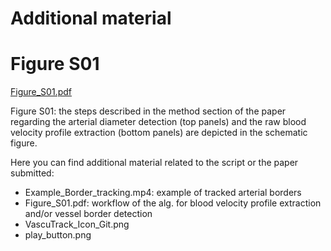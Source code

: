 # Additional material

# Figure S01
[Figure_S01.pdf](https://github.com/user-attachments/files/16078783/Figure_S01.pdf)

Figure S01: the steps described in the method section of the paper regarding the arterial diameter detection (top panels) and the raw blood velocity profile extraction (bottom panels) are depicted in the schematic figure.

Here you can find additional material related to the script or the paper submitted:

- Example_Border_tracking.mp4: example of tracked arterial borders
- Figure_S01.pdf: workflow of the alg. for blood velocity profile extraction and/or vessel border detection
- VascuTrack_Icon_Git.png
- play_button.png
